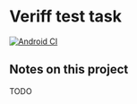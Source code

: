 # Veriff test task

[![Android CI](https://github.com/RankoR/VeriffTest/actions/workflows/main.yml/badge.svg)](https://github.com/RankoR/VeriffTest/actions/workflows/main.yml)

## Notes on this project

TODO
